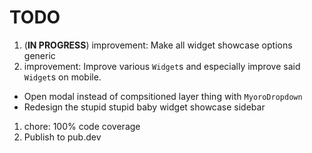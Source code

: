 # TODO

1. (**IN PROGRESS**) improvement: Make all widget showcase options generic
1. improvement: Improve various `Widget`s and especially improve said `Widget`s on mobile.

- Open modal instead of compsitioned layer thing with `MyoroDropdown`
- Redesign the stupid stupid baby widget showcase sidebar

1. chore: 100% code coverage
1. Publish to pub.dev
